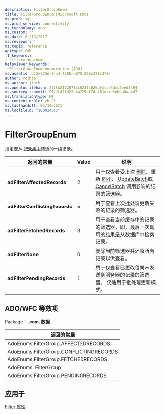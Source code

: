 ```yaml
---
description: FilterGroupEnum
title: FilterGroupEnum |Microsoft Docs
ms.prod: sql
ms.prod_service: connectivity
ms.technology: ado
ms.custom: ''
ms.date: 01/19/2017
ms.reviewer: ''
ms.topic: reference
apitype: COM
f1_keywords:
- FilterGroupEnum
helpviewer_keywords:
- FilterGroupEnum enumeration [ADO]
ms.assetid: b22e725e-84bd-4286-a070-290c278c3783
author: rothja
ms.author: jroth
ms.openlocfilehash: 27b8b217287f3c623fc626de1cb46dcc2eed5394
ms.sourcegitcommit: 917df4ffd22e4a229af7dc481dcce3ebba0aa4d7
ms.translationtype: MT
ms.contentlocale: zh-CN
ms.lasthandoff: 02/10/2021
ms.locfileid: "100024593"
---
```

# <a name="filtergroupenum"></a>FilterGroupEnum
指定要从 [记录集中](./recordset-object-ado.md)筛选的一组记录。  
  
|返回的常量|Value|说明|  
|--------------|-----------|-----------------|  
|**adFilterAffectedRecords**|2|用于仅查看受上次 [删除](./delete-method-ado-recordset.md)、重新 [同步](./resync-method.md)、 [UpdateBatch](./updatebatch-method.md)或 [CancelBatch](./cancelbatch-method-ado.md) 调用影响的记录的筛选器。|  
|**adFilterConflictingRecords**|5|用于查看上次批处理更新失败的记录的筛选器。|  
|**adFilterFetchedRecords**|3|用于查看当前缓存中的记录的筛选器，即，最后一次调用的结果是从数据库中检索记录。|  
|**adFilterNone**|0|删除当前筛选器并还原所有记录以供查看。|  
|**adFilterPendingRecords**|1|用于仅查看已更改但尚未发送到服务器的记录的筛选器。 仅适用于批处理更新模式。|  
  
## <a name="adowfc-equivalent"></a>ADO/WFC 等效项  
 Package： **.com. 数据**  
  
|返回的常量|  
|--------------|  
|AdoEnums.FilterGroup.AFFECTEDRECORDS|  
|AdoEnums.FilterGroup.CONFLICTINGRECORDS|  
|AdoEnums.FilterGroup.FETCHEDRECORDS|  
|AdoEnums. FilterGroup|  
|AdoEnums.FilterGroup.PENDINGRECORDS|  
  
## <a name="applies-to"></a>应用于  
 [Filter 属性](./filter-property.md)